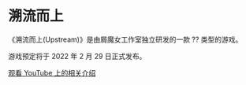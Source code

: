 # 溯流而上

《溯流而上(Upstream)》是由屑魔女工作室独立研发的一款 ?? 类型的游戏。

游戏预定将于 2022 年 2 月 29 日正式发布。

[观看 YouTube 上的相关介绍](https://youtu.be/dQw4w9WgXcQ)
